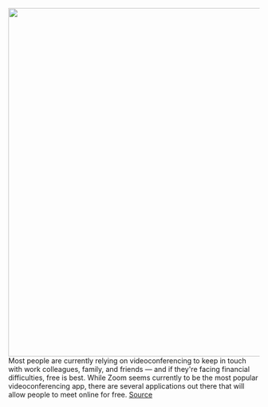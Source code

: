 <img src='https://cdn.vox-cdn.com/thumbor/IMSrjXW3Sp-Dst9R09A8jAHS0yQ=/0x0:2667x4000/1200x800/filters:focal(1121x1787:1547x2213)/cdn.vox-cdn.com/uploads/chorus_image/image/66554452/1214094439.jpg.0.jpg' width='700px' /><br/>
Most people are currently relying on videoconferencing to keep in touch with work colleagues, family, and friends — and if they're facing financial difficulties, free is best. While Zoom seems currently to be the most popular videoconferencing app, there are several applications out there that will allow people to meet online for free.
<a href='https://www.theverge.com/2020/3/25/21188571/free-videoconference-app-how-to-choose-zoom-skype-slack'> Source <a/>